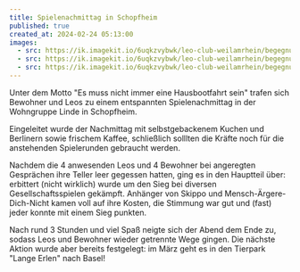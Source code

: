 ```yaml
---
title: Spielenachmittag in Schopfheim
published: true
created_at: 2024-02-24 05:13:00
images:
  - src: https://ik.imagekit.io/6uqkzvybwk/leo-club-weilamrhein/begegnungen/IMG_20240225_160312.jpg?updatedAt=1709461765895
  - src: https://ik.imagekit.io/6uqkzvybwk/leo-club-weilamrhein/begegnungen/IMG_20240225_160222.jpg?updatedAt=1709461764254
  - src: https://ik.imagekit.io/6uqkzvybwk/leo-club-weilamrhein/begegnungen/IMG_20240225_160301.jpg?updatedAt=1709461766865
---
```


Unter dem Motto "Es muss nicht immer eine Hausbootfahrt sein" trafen sich Bewohner und Leos zu einem entspannten Spielenachmittag in der Wohngruppe Linde in Schopfheim.

Eingeleitet wurde der Nachmittag mit selbstgebackenem Kuchen und Berlinern sowie frischem Kaffee, schließlich solllten die Kräfte noch für die anstehenden Spielerunden gebraucht werden.

Nachdem die 4 anwesenden Leos und 4 Bewohner bei angeregten Gesprächen ihre Teller leer gegessen hatten, ging es in den Hauptteil über: erbittert (nicht wirklich) wurde um den Sieg bei diversen Gesellschaftsspielen gekämpft. Anhänger von Skippo und Mensch-Ärgere-Dich-Nicht kamen voll auf ihre Kosten, die Stimmung war gut und (fast) jeder konnte mit einem Sieg punkten.

Nach rund 3 Stunden und viel Spaß neigte sich der Abend dem Ende zu, sodass Leos und Bewohner wieder getrennte Wege gingen. Die nächste Aktion wurde aber bereits festgelegt: im März geht es in den Tierpark "Lange Erlen" nach Basel!
